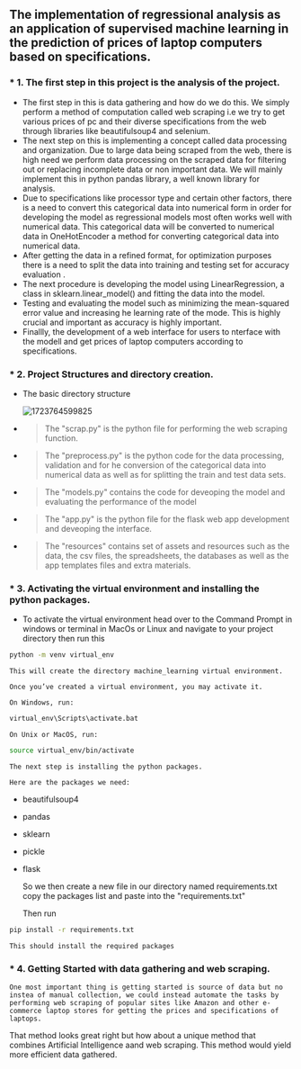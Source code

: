 ## The  implementation of regressional analysis as an application of supervised machine learning  in the prediction of prices of laptop computers based on specifications.

### * 1. The first step in this project is the analysis of the project.

* The first step in this is data gathering and how do we do this. We simply perform  a method of computation called web scraping i.e we try to get various prices of pc and their diverse specifications from the web through libraries like beautifulsoup4 and selenium.
* The next step on this is implementing a concept called data processing and organization. Due to large data being scraped from the web, there is high need  we perform data processing on the scraped data for filtering out or replacing incomplete data or non  important data. We will mainly implement this in python pandas library, a well known library for analysis.
* Due to specifications like processor type and certain other factors, there is a need to convert this categorical data into numerical form in order for developing the model as regressional models most often works well with numerical data. This categorical data will be converted to numerical data in OneHotEncoder a method for converting categorical data into numerical data.
* After getting the data in a refined format, for optimization purposes there is a need to split the data into training and testing set  for accuracy evaluation .
* The next procedure is developing the model using LinearRegression, a class in sklearn.linear_model() and fitting the data into the model.
* Testing and evaluating the model such as minimizing the mean-squared error value and increasing he learning rate of the mode. This is highly crucial and important as accuracy is highly important.
* Finallly, the development of a web interface for users to nterface with the modell and get prices of laptop computers according to specifications.

### * 2. Project Structures and directory creation.

* The basic directory structure

  ![1723764599825](image/readme/1723764599825.png)
* > The "scrap.py" is the python file for performing the web scraping function.
  >
* > The "preprocess.py" is the python code for the data processing, validation and for he conversion of the categorical data into numerical data as well as for splitting the train and test data sets.
  >
* > The "models.py" contains the code for deveoping the model and evaluating the performance of the model
  >
* > The "app.py" is the python file for the flask web app development and deveoping the interface.
  >
* > The "resources" contains set of assets and resources such as the data, the csv files, the spreadsheets, the databases as well as the app templates files and extra materials.
  >

### * 3. Activating the virtual environment and installing the python packages.

* To activate the virtual environment head over to the Command Prompt in windows or terminal in MacOs or Linux and navigate to your project directory then run this

```bash
python -m venv virtual_env
```

    This will create the directory machine_learning virtual environment.

    Once you’ve created a virtual environment, you may activate it.

    On Windows, run:

```bash
virtual_env\Scripts\activate.bat
```

    On Unix or MacOS, run:

```bash
source virtual_env/bin/activate
```

    The next step is installing the python packages.

    Here are the packages we need:

* beautifulsoup4
* pandas
* sklearn
* pickle
* flask

  So we then create a new file in our directory named requirements.txt copy the packages list and paste into the "requirements.txt"

  Then run

```bash
pip install -r requirements.txt
```

    This should install the required packages

### * 4.  Getting Started with data gathering and web scraping.

    One most important thing is getting started is source of data but no instea of manual collection, we could instead automate the tasks by performing web scraping of popular sites like Amazon and other e-commerce laptop stores for getting the prices and specifications of laptops.

  That method looks great right but how about a unique method that combines Artificial Intelligence aand web scraping. This method would yield more efficient data gathered.
